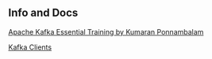 ## Info and Docs
[Apache Kafka Essential Training by Kumaran Ponnambalam](https://www.linkedin.com/learning/apache-kafka-essential-training-getting-started/getting-started-with-apache-kafka?u=42751868)

[Kafka Clients](https://docs.confluent.io/platform/current/clients/index.html)
